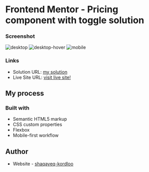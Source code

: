 # Frontend Mentor - Pricing component with toggle solution


### Screenshot

![desktop](![desktop]https://user-images.githubusercontent.com/100580688/189523100-e76fd0db-1cec-4da0-8bef-c5868860b1f7.png)
![desktop-hover](![desktop-hover]https://user-images.githubusercontent.com/100580688/189523216-cf504f0a-b82c-4f77-bb34-ce03693ca351.png)
![mobile](![mobile]https://user-images.githubusercontent.com/100580688/189523258-6ca0f765-4a28-477a-9fba-d7dce68bc8be.png)


### Links

- Solution URL: [my solution]([https://your-solution-url.com](https://github.com/Shaqayeq-Kordloo/pricing-component-with-toggle))
- Live Site URL: [visit live site!](https://shaqayeq-kordloo.github.io/pricing-component-with-toggle/)

## My process

### Built with

- Semantic HTML5 markup
- CSS custom properties
- Flexbox
- Mobile-first workflow


## Author

- Website - [shaqayeq-kordloo]([https://www.your-site.com](https://github.com/Shaqayeq-Kordloo))


